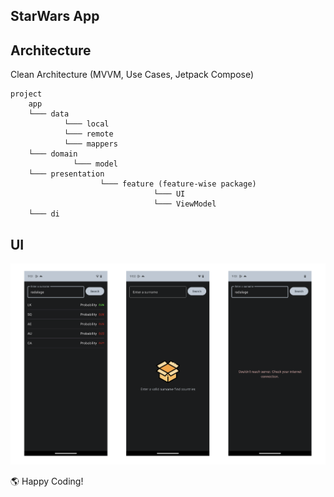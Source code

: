 ## StarWars App

## Architecture

Clean Architecture (MVVM, Use Cases, Jetpack Compose)

```
project
    app
    └─── data
            └─── local
            └─── remote
            └─── mappers
    └─── domain
              └─── model
    └─── presentation
                    └─── feature (feature-wise package)
                                └─── UI
                                └─── ViewModel
    └─── di
```

## UI

<img src="https://github.com/SanushRadalage/NationalizeApp/blob/main/app/src/main/res/drawable/screenshots.png">


🌎 Happy Coding!
